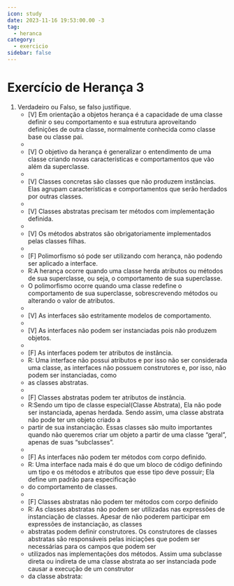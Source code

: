 ```yaml
---
icon: study
date: 2023-11-16 19:53:00.00 -3
tag:
  - heranca
category:
  - exercicio
sidebar: false
---
```


# Exercício de Herança 3


1. Verdadeiro ou Falso, se falso justifique.
    - [V] Em orientação a objetos herança é a capacidade de uma classe definir o seu comportamento e sua estrutura aproveitando definições de outra classe, normalmente conhecida como classe base ou classe pai.
    - 
    - [V] O objetivo da herança é generalizar o entendimento de uma classe criando novas características e comportamentos que vão além da superclasse.
    - 
    - [V] Classes concretas são classes que não produzem instâncias. Elas agrupam características e comportamentos que serão herdados por outras classes.
    - 
    - [V] Classes abstratas precisam ter métodos com implementação definida.
    - 
    - [V] Os métodos abstratos são obrigatoriamente implementados pelas classes filhas.
    - 
    - [F] Polimorfismo só pode ser utilizando com herança, não podendo ser aplicado a interface.
    - R:A herança ocorre quando uma classe herda atributos ou métodos de sua superclasse, ou seja, o comportamento de sua superclasse.  
    -   O polimorfismo ocorre quando uma classe redefine o comportamento de sua superclasse, sobrescrevendo métodos ou alterando o valor de atributos.
    -   
    - [V] As interfaces são estritamente modelos de comportamento.
    - 
    - [V] As interfaces não podem ser instanciadas pois não produzem objetos.
    - 
    - [F] As interfaces podem ter atributos de instância.
    - R: Uma interface não possui atributos e por isso não ser considerada uma classe, as interfaces não possuem construtores e, por isso, não podem ser instanciadas, como 
    - as classes abstratas.
    - 
    - [F] Classes abstratas podem ter atributos de instância.
    - R:Sendo um tipo de classe especial(Classe Abstrata), Ela não pode ser instanciada, apenas herdada. Sendo assim, uma classe abstrata não pode ter um objeto criado a 
    - partir de sua instanciação. Essas classes são muito importantes quando não queremos criar um objeto a partir de uma classe “geral”, apenas de suas “subclasses”.
    - 
    - [F] As interfaces não podem ter métodos com corpo definido.
    - R: Uma interface nada mais é do que um bloco de código definindo um tipo e os métodos e atributos que esse tipo deve possuir; Ela define um padrão para especificação 
    -  do comportamento de classes.
    -    
    - [F] Classes abstratas não podem ter métodos com corpo definido
    - R: As classes abstratas não podem ser utilizadas nas expressões de instanciação de classes. Apesar de não poderem participar em expressões de instanciação, as classes 
    - abstratas podem definir construtores. Os construtores de classes abstratas são responsáveis pelas iniciações que podem ser necessárias para os campos que podem ser 
    - utilizados nas implementações dos métodos. Assim uma subclasse direta ou indireta de uma classe abstrata ao ser instanciada pode causar a execução de um construtor  
    - da classe abstrata:
          
                
